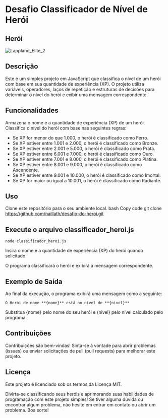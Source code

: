 # Desafio Classificador de Nível de Herói

## Herói 
![Lappland_Elite_2](https://github.com/naillath/desafio-do-heroi/assets/126177239/8aa90d6a-6f62-41e3-bdc3-7c3da5002f55)
<!-- Certifique-se de substituir "link_da_imagem_do_heroi.png" pelo URL da imagem do seu herói -->

## Descrição
Este é um simples projeto em JavaScript que classifica o nível de um herói com base em sua quantidade de experiência (XP). O projeto utiliza variáveis, operadores, laços de repetição e estruturas de decisões para determinar o nível do herói e exibir uma mensagem correspondente.

## Funcionalidades
Armazena o nome e a quantidade de experiência (XP) de um herói.
Classifica o nível do herói com base nas seguintes regras:

- Se XP for menor do que 1.000, o herói é classificado como Ferro.
- Se XP estiver entre 1.001 e 2.000, o herói é classificado como Bronze.
- Se XP estiver entre 2.001 e 5.000, o herói é classificado como Prata.
- Se XP estiver entre 6.001 e 7.000, o herói é classificado como Ouro.
- Se XP estiver entre 7.001 e 8.000, o herói é classificado como Platina.
- Se XP estiver entre 8.001 e 9.000, o herói é classificado como Ascendente.
- Se XP estiver entre 9.001 e 10.000, o herói é classificado como Imortal.
- Se XP for maior ou igual a 10.001, o herói é classificado como Radiante.

## Uso
Clone este repositório para o seu ambiente local.
bash
Copy code
git clone https://github.com/naillath/desafio-do-heroi.git

## Execute o arquivo classificador_heroi.js

```
node classificador_heroi.js
```
Insira o nome e a quantidade de experiência (XP) do herói quando solicitado.

O programa classificará o herói e exibirá a mensagem correspondente.

## Exemplo de Saída
Ao final da execução, o programa exibirá uma mensagem como a seguinte:

```
O Herói de nome **{nome}** está no nível de **{nivel}**
```

Substitua {nome} pelo nome do seu herói e {nivel} pelo nível calculado pelo programa.

## Contribuições

Contribuições são bem-vindas! Sinta-se à vontade para abrir problemas (issues) ou enviar solicitações de pull (pull requests) para melhorar este projeto.

## Licença
Este projeto é licenciado sob os termos da Licença MIT.


Divirta-se classificando seus heróis e aprimorando suas habilidades de programação com este projeto simples! Se tiver alguma dúvida ou encontrar algum problema, não hesite em entrar em contato ou abrir um problema. Boa sorte!
